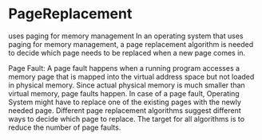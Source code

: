# PageReplacement
 uses paging for memory management
In an operating system that uses paging for memory management, a page replacement algorithm is needed to decide which page needs to be replaced when a new page comes in. 

Page Fault: A page fault happens when a running program accesses a memory page that is mapped into the virtual address space but not loaded in physical memory. Since actual physical memory is much smaller than virtual memory, page faults happen. In case of a page fault, Operating System might have to replace one of the existing pages with the newly needed page. Different page replacement algorithms suggest different ways to decide which page to replace. The target for all algorithms is to reduce the number of page faults. 
